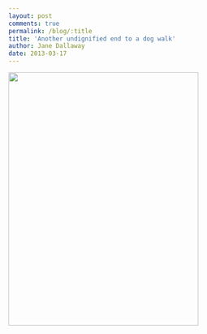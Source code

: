 ```yaml
---
layout: post
comments: true
permalink: /blog/:title
title: 'Another undignified end to a dog walk'
author: Jane Dallaway
date: 2013-03-17
---
```


<div><a href="http://static.skitters.dallaway.com/DKphoto.JPG"><img width="374" src="http://static.skitters.dallaway.com/DKphoto.JPG.500.JPG" height="500"></a></div>



 
    
